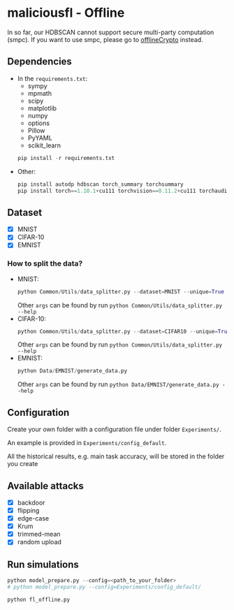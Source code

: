# maliciousfl - Offline
In so far, our HDBSCAN cannot support secure multi-party computation (smpc). If you want to use smpc, please go to [offlineCrypto](https://github.com/Timo9Madrid7/maliciousfl/tree/offlineCrypto) instead. 

## Dependencies
- In the `requirements.txt`:
  - sympy
  - mpmath
  - scipy
  - matplotlib
  - numpy
  - options
  - Pillow
  - PyYAML
  - scikit_learn
  ```python
  pip install -r requirements.txt
  ```
- Other:
  ```python
  pip install autodp hdbscan torch_summary torchsummary
  pip install torch==1.10.1+cu111 torchvision==0.11.2+cu111 torchaudio==0.10.1 -f https://download.pytorch.org/whl/torch_stable.html
  ```

## Dataset
- [x] MNIST
- [x] CIFAR-10
- [x] EMNIST

### How to split the data?
- MNIST:
  ```python
  python Common/Utils/data_splitter.py --dataset=MNIST --unique=True
  ```
  Other `args` can be found by run `python Common/Utils/data_splitter.py --help`
- CIFAR-10:
  ```python
  python Common/Utils/data_splitter.py --dataset=CIFAR10 --unique=True
  ```
  Other `args` can be found by run `python Common/Utils/data_splitter.py --help`
- EMNIST:
  ```python
  python Data/EMNIST/generate_data.py 
  ```
  Other `args` can be found by run `python Data/EMNIST/generate_data.py --help`

## Configuration
Create your own folder with a configuration file under folder `Experiments/`. 

An example is provided in `Experiments/config_default`.

All the historical results, e.g. main task accuracy, will be stored in the folder you create

## Available attacks
- [x] backdoor
- [x] flipping
- [x] edge-case
- [x] Krum
- [x] trimmed-mean
- [x] random upload

## Run simulations
```python
python model_prepare.py --config=<path_to_your_folder>
# python model_prepare.py --config=Experiments/config_default/

python fl_offline.py
```